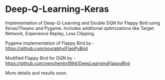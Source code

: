# Deep-Q-Learning-Keras

Implementation of Deep-Q-Learning and Double DQN for Flappy Bird using Keras/Theano and Pygame. Includes additional optimizations like Target Network, Experience Replay, Loss Clipping.


Pygame implementation of Flappy Bird by - https://github.com/sourabhv/FlapPyBird

Modified Flappy Bird for DQN by - https://github.com/yenchenlin1994/DeepLearningFlappyBird


More details and results soon.
